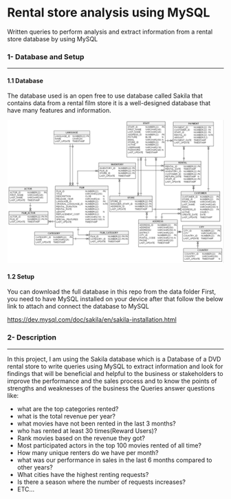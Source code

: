 # Rental store analysis using MySQL
Written queries to perform analysis and extract information from a rental store database by using MySQL

### 1- Database and Setup
------------------------------------------------------------
#### 1.1 Database

The database used is an open free to use database called Sakila that contains data from a rental film store it is a well-designed database
that have many features and information.

![ERD of SakilaDB](https://github.com/ahmedmonged/Rental-store-analysis-using-MySQL/blob/main/Data/ERD.png)


#### 1.2 Setup

You can download the full database in this repo from the data folder 
First, you need to have MySQL installed on your device after that follow the below link to attach and connect the database to MySQL

https://dev.mysql.com/doc/sakila/en/sakila-installation.html

### 2- Description
------------------------------------------------------------
In this project, I am using the Sakila database which is a Database of a DVD rental store to
write queries using MySQL to extract information and look for findings that will be beneficial and helpful to the business or stakeholders
to improve the performance and the sales process and to know the points of strengths and weaknesses of the business
the Queries answer questions like:

- what are the top categories rented?
- what is the total revenue per year?
- what movies have not been rented in the last 3 months?
- who has rented at least 30 times(Reward Users)?
- Rank movies based on the revenue they got?
- Most participated actors in the top 100 movies rented of all time?
- How many unique renters do we have per month?
- what was our performance in sales in the last 6 months compared to other years?
- What cities have the highest renting requests?
- Is there a season where the number of requests increases?
- ETC...

